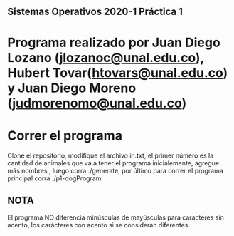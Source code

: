 ## Sistemas Operativos 2020-1 Práctica 1

# Programa realizado por Juan Diego Lozano (jlozanoc@unal.edu.co), Hubert Tovar(htovars@unal.edu.co) y Juan Diego Moreno (judmorenomo@unal.edu.co)

# Correr el programa
Clone el repositorio, modifique el archivo in.txt, el primer número es la cantidad de animales que va a tener el programa inicialemente, agregue más nombres , luego corra ./generate, por último para correr el programa principal corra ./p1-dogProgram.

## NOTA
El programa NO diferencia minúsculas de mayúsculas para caracteres sin acento, los carácteres con acento si se consideran diferentes.